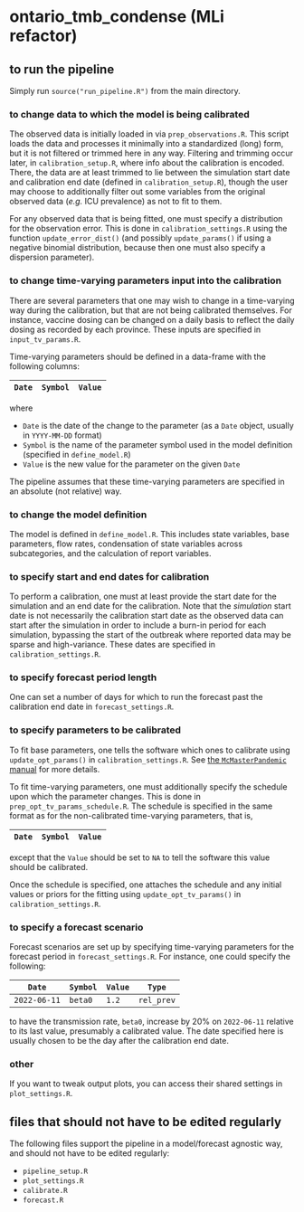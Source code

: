 # ontario_tmb_condense (MLi refactor)

## to run the pipeline

Simply run `source("run_pipeline.R")` from the main directory.

### to change data to which the model is being calibrated

The observed data is initially loaded in via `prep_observations.R`. This script loads the data and processes it minimally into a standardized (long) form, but it is not filtered or trimmed here in any way. Filtering and trimming occur later, in `calibration_setup.R`, where info about the calibration is encoded. There, the data are at least trimmed to lie between the simulation start date and calibration end date (defined in `calibration_setup.R`), though the user may choose to additionally filter out some variables from the original observed data (_e.g._ ICU prevalence) as not to fit to them.

For any observed data that is being fitted, one must specify a distribution for the observation error. This is done in `calibration_settings.R` using the function `update_error_dist()` (and possibly `update_params()` if using a negative binomial distribution, because then one must also specify a dispersion parameter).

### to change time-varying parameters input into the calibration

There are several parameters that one may wish to change in a time-varying way during the calibration, but that are not being calibrated themselves. For instance, vaccine dosing can be changed on a daily basis to reflect the daily dosing as recorded by each province. These inputs are specified in `input_tv_params.R`.

Time-varying parameters should be defined in a data-frame with the following columns:

| `Date` | `Symbol` | `Value` |
| ------ | -------- | ------- |

where
- `Date` is the date of the change to the parameter (as a `Date` object, usually in `YYYY-MM-DD` format)
- `Symbol` is the name of the parameter symbol used in the model definition (specified in `define_model.R`)
- `Value` is the new value for the parameter on the given `Date`

The pipeline assumes that these time-varying parameters are specified in an absolute (not relative) way.

### to change the model definition

The model is defined in `define_model.R`. This includes state variables, base parameters, flow rates, condensation of state variables across subcategories, and the calculation of report variables.

### to specify start and end dates for calibration

To perform a calibration, one must at least provide the start date for the simulation and an end date for the calibration. Note that the _simulation_ start date is not necessarily the calibration start date as the observed data can start after the simulation in order to include a burn-in period for each simulation, bypassing the start of the outbreak where reported data may be sparse and high-variance. These dates are specified in `calibration_settings.R`.

### to specify forecast period length

One can set a number of days for which to run the forecast past the calibration end date in `forecast_settings.R`.

### to specify parameters to be calibrated

To fit base parameters, one tells the software which ones to calibrate using `update_opt_params()` in `calibration_settings.R`. See [the `McMasterPandemic` manual](https://canmod.github.io/macpan-book/calibration.html) for more details.

To fit time-varying parameters, one must additionally specify the schedule upon which the parameter changes. This is done in `prep_opt_tv_params_schedule.R`. The schedule is specified in the same format as for the non-calibrated time-varying parameters, that is,

| `Date` | `Symbol` | `Value` |
| ------ | -------- | ------- |

except that the `Value` should be set to `NA` to tell the software this value should be calibrated.

Once the schedule is specified, one attaches the schedule and any initial values or priors for the fitting using `update_opt_tv_params()` in `calibration_settings.R`.

### to specify a forecast scenario

Forecast scenarios are set up by specifying time-varying parameters for the forecast period in `forecast_settings.R`. For instance, one could specify the following:

| `Date`       | `Symbol` | `Value`   | `Type`     |
| ------------ | -------- | --------- | ---------- |
| `2022-06-11` | `beta0`  | `1.2`     | `rel_prev` |

to have the transmission rate, `beta0`, increase by 20% on `2022-06-11` relative to its last value, presumably a calibrated value. The date specified here is usually chosen to be the day after the calibration end date.

### other

If you want to tweak output plots, you can access their shared settings in `plot_settings.R`.

## files that should not have to be edited regularly

The following files support the pipeline in a model/forecast agnostic way, and should not have to be edited regularly:

- `pipeline_setup.R`
- `plot_settings.R`
- `calibrate.R`
- `forecast.R`
